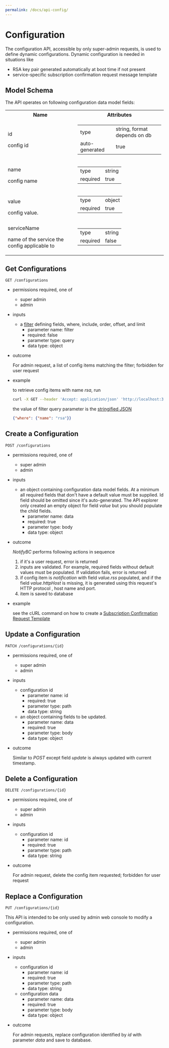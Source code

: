 ```yaml
---
permalink: /docs/api-config/
---
```


# Configuration

The configuration API, accessible by only super-admin requests, is used to define dynamic configurations. Dynamic configuration is needed in situations like

- RSA key pair generated automatically at boot time if not present
- service-specific subscription confirmation request message template

## Model Schema

The API operates on following configuration data model fields:

<table>
  <tr>
    <th>Name</th>
    <th>Attributes</th>
  </tr>
  <tr>
    <td>
      <p class="name">id</p>
      <p class="description">config id</p>
    </td>
    <td>
      <table>
        <tr><td>type</td><td>string, format depends on db</td></tr>
        <tr><td>auto-generated</td><td>true</td></tr>
      </table>
    </td>
  </tr>
  <tr>
    <td>
      <p class="name">name</p>
      <p class="description">config name</p>
    </td>
    <td>
      <table>
        <tr><td>type</td><td>string</td></tr>
        <tr><td>required</td><td>true</td></tr>
      </table>
    </td>
  </tr>
  <tr>
    <td>
      <p class="name">value</p>
      <div class="description">config value.
      </div>
    </td>
    <td>
      <table>
        <tr><td>type</td><td>object</td></tr>
        <tr><td>required</td><td>true</td></tr>
      </table>
    </td>
  </tr>
  <tr>
    <td>
      <p class="name">serviceName</p>
      <p class="description">name of the service the config applicable to</p>
    </td>
    <td>
      <table>
        <tr><td>type</td><td>string</td></tr>
        <tr><td>required</td><td>false</td></tr>
      </table>
    </td>
  </tr>
</table>

## Get Configurations

```
GET /configurations
```

- permissions required, one of
  - super admin
  - admin
- inputs
  - a [filter](https://loopback.io/doc/en/lb4/Querying-data.html#filters) defining fields, where, include, order, offset, and limit
    - parameter name: filter
    - required: false
    - parameter type: query
    - data type: object
- outcome

  For admin request, a list of config items matching the filter; forbidden for user request

- example

  to retrieve config items with name _rsa_, run

  ```sh
  curl -X GET --header 'Accept: application/json' 'http://localhost:3000/api/configurations?filter=%7B%22where%22%3A%20%7B%22name%22%3A%22rsa%22%7D%7D'
  ```

  the value of filter query parameter is the [stringified JSON](https://loopback.io/doc/en/lb4/Querying-data.html#using-stringified-json-in-rest-queries)

  ```json
  {"where": {"name": "rsa"}}
  ```

## Create a Configuration

```
POST /configurations
```

- permissions required, one of
  - super admin
  - admin
- inputs
  - an object containing configuration data model fields. At a minimum all required fields that don't have a default value must be supplied. Id field should be omitted since it's auto-generated. The API explorer only created an empty object for field _value_ but you should populate the child fields.
    - parameter name: data
    - required: true
    - parameter type: body
    - data type: object
- outcome

  _NotifyBC_ performs following actions in sequence

  1. if it's a user request, error is returned
  2. inputs are validated. For example, required fields without default values must be populated. If validation fails, error is returned
  3. if config item is _notification_ with field _value.rss_ populated, and if the field _value.httpHost_ is missing, it is generated using this request's HTTP protocol , host name and port.
  4. item is saved to database

* example

  see the cURL command on how to create a [Subscription Confirmation Request Template](../configuration/#subscription-confirmation-request-template)

## Update a Configuration

```
PATCH /configurations/{id}
```

- permissions required, one of
  - super admin
  - admin
- inputs

  - configuration id
    - parameter name: id
    - required: true
    - parameter type: path
    - data type: string
  - an object containing fields to be updated.
    - parameter name: data
    - required: true
    - parameter type: body
    - data type: object

- outcome

  Similar to _POST_ except field _update_ is always updated with current timestamp.

## Delete a Configuration

```
DELETE /configurations/{id}
```

- permissions required, one of
  - super admin
  - admin
- inputs

  - configuration id
    - parameter name: id
    - required: true
    - parameter type: path
    - data type: string

- outcome

  For admin request, delete the config item requested; forbidden for user request

## Replace a Configuration

```
PUT /configurations/{id}
```

This API is intended to be only used by admin web console to modify a configuration.

- permissions required, one of
  - super admin
  - admin
- inputs
  - configuration id
    - parameter name: id
    - required: true
    - parameter type: path
    - data type: string
  - configuration data
    - parameter name: data
    - required: true
    - parameter type: body
    - data type: object
- outcome

  For admin requests, replace configuration identified by _id_ with parameter _data_ and save to database.
